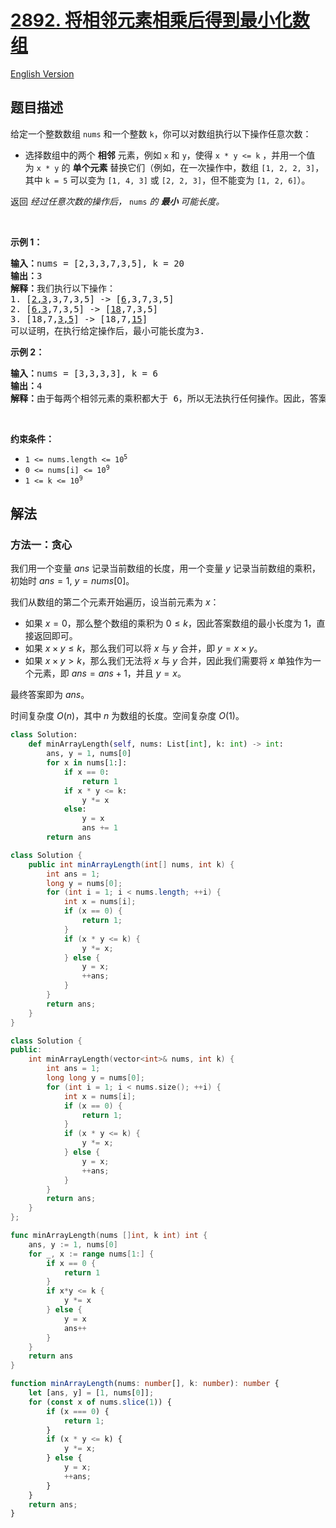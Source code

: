 # [2892. 将相邻元素相乘后得到最小化数组](https://leetcode.cn/problems/minimizing-array-after-replacing-pairs-with-their-product)

[English Version](/solution/2800-2899/2892.Minimizing%20Array%20After%20Replacing%20Pairs%20With%20Their%20Product/README_EN.md)

## 题目描述

<!-- 这里写题目描述 -->

<p>给定一个整数数组&nbsp;<code>nums</code>&nbsp;和一个整数&nbsp;<code>k</code>，你可以对数组执行以下操作任意次数：</p>

<ul>
	<li>选择数组中的两个 <b>相邻</b>&nbsp;元素，例如&nbsp;<code>x</code>&nbsp;和&nbsp;<code>y</code>，使得&nbsp;<code>x * y &lt;= k</code>&nbsp;，并用一个值为&nbsp;<code>x * y</code>&nbsp;的 <b>单个元素</b>&nbsp;替换它们（例如，在一次操作中，数组&nbsp;<code>[1, 2, 2, 3]</code>，其中&nbsp;<code>k = 5</code> 可以变为&nbsp;<code>[1, 4, 3]</code>&nbsp;或&nbsp;<code>[2, 2, 3]</code>，但不能变为&nbsp;<code>[1, 2, 6]</code>）。</li>
</ul>

<p>返回 <em>经过任意次数的操作后，&nbsp;</em><code>nums</code><em>&nbsp;的 <strong>最小</strong> 可能长度。</em></p>

<p>&nbsp;</p>

<p><strong class="example">示例 1：</strong></p>

<pre>
<strong>输入：</strong>nums = [2,3,3,7,3,5], k = 20
<strong>输出：</strong>3
<strong>解释：</strong>我们执行以下操作：
1. [<u>2,3</u>,3,7,3,5] -&gt; [<u>6</u>,3,7,3,5]
2. [<u>6,3</u>,7,3,5] -&gt; [<u>18</u>,7,3,5]
3. [18,7,<u>3,5</u>] -&gt; [18,7,<u>15</u>]
可以证明，在执行给定操作后，最小可能长度为3.</pre>

<p><strong class="example">示例 2：</strong></p>

<pre>
<strong>输入：</strong>nums = [3,3,3,3], k = 6
<strong>输出：</strong>4
<strong>解释：</strong>由于每两个相邻元素的乘积都大于 6，所以无法执行任何操作。因此，答案为 4。</pre>

<p>&nbsp;</p>

<p><strong>约束条件：</strong></p>

<ul>
	<li><code>1 &lt;= nums.length &lt;= 10<sup>5</sup></code></li>
	<li><code>0 &lt;= nums[i] &lt;= 10<sup>9</sup></code></li>
	<li><code>1 &lt;= k &lt;= 10<sup>9</sup></code></li>
</ul>

## 解法

### 方法一：贪心

我们用一个变量 $ans$ 记录当前数组的长度，用一个变量 $y$ 记录当前数组的乘积，初始时 $ans = 1$, $y = nums[0]$。

我们从数组的第二个元素开始遍历，设当前元素为 $x$：

-   如果 $x = 0$，那么整个数组的乘积为 $0 \le k$，因此答案数组的最小长度为 $1$，直接返回即可。
-   如果 $x \times y \le k$，那么我们可以将 $x$ 与 $y$ 合并，即 $y = x \times y$。
-   如果 $x \times y \gt k$，那么我们无法将 $x$ 与 $y$ 合并，因此我们需要将 $x$ 单独作为一个元素，即 $ans = ans + 1$，并且 $y = x$。

最终答案即为 $ans$。

时间复杂度 $O(n)$，其中 $n$ 为数组的长度。空间复杂度 $O(1)$。

<!-- tabs:start -->

```python
class Solution:
    def minArrayLength(self, nums: List[int], k: int) -> int:
        ans, y = 1, nums[0]
        for x in nums[1:]:
            if x == 0:
                return 1
            if x * y <= k:
                y *= x
            else:
                y = x
                ans += 1
        return ans
```

```java
class Solution {
    public int minArrayLength(int[] nums, int k) {
        int ans = 1;
        long y = nums[0];
        for (int i = 1; i < nums.length; ++i) {
            int x = nums[i];
            if (x == 0) {
                return 1;
            }
            if (x * y <= k) {
                y *= x;
            } else {
                y = x;
                ++ans;
            }
        }
        return ans;
    }
}
```

```cpp
class Solution {
public:
    int minArrayLength(vector<int>& nums, int k) {
        int ans = 1;
        long long y = nums[0];
        for (int i = 1; i < nums.size(); ++i) {
            int x = nums[i];
            if (x == 0) {
                return 1;
            }
            if (x * y <= k) {
                y *= x;
            } else {
                y = x;
                ++ans;
            }
        }
        return ans;
    }
};
```

```go
func minArrayLength(nums []int, k int) int {
	ans, y := 1, nums[0]
	for _, x := range nums[1:] {
		if x == 0 {
			return 1
		}
		if x*y <= k {
			y *= x
		} else {
			y = x
			ans++
		}
	}
	return ans
}
```

```ts
function minArrayLength(nums: number[], k: number): number {
    let [ans, y] = [1, nums[0]];
    for (const x of nums.slice(1)) {
        if (x === 0) {
            return 1;
        }
        if (x * y <= k) {
            y *= x;
        } else {
            y = x;
            ++ans;
        }
    }
    return ans;
}
```

<!-- tabs:end -->

<!-- end -->
